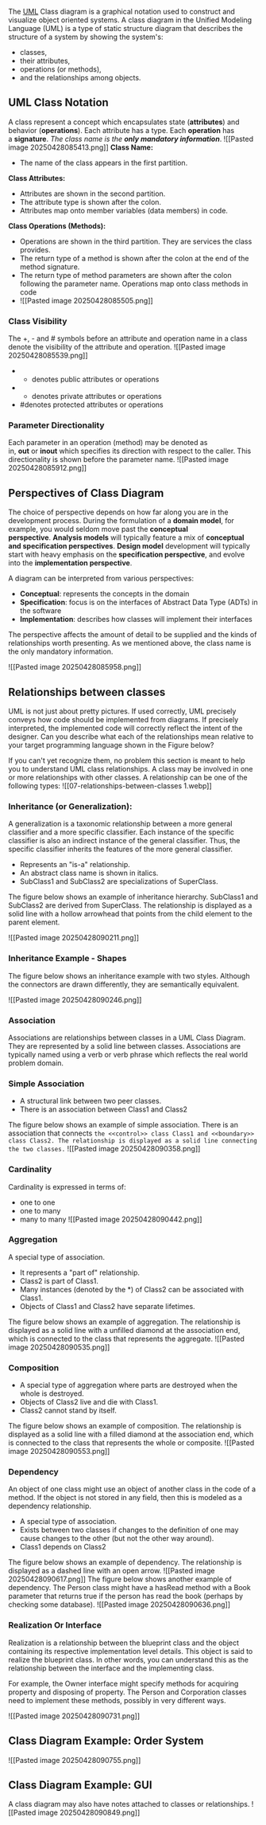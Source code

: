 The [UML](https://en.wikipedia.org/wiki/Unified_Modeling_Language) Class diagram is a graphical notation used to construct and visualize object oriented systems. A class diagram in the Unified Modeling Language (UML) is a type of static structure diagram that describes the structure of a system by showing the system's:

- classes,
- their attributes,
- operations (or methods),
- and the relationships among objects.
## UML Class Notation

A class represent a concept which encapsulates state (**attributes**) and behavior (**operations**). Each attribute has a type. Each **operation** has a **signature**. _The class name is the **only mandatory information**_.
![[Pasted image 20250428085413.png]]
**Class Name:**

- The name of the class appears in the first partition.

**Class Attributes:**

- Attributes are shown in the second partition.
- The attribute type is shown after the colon.
- Attributes map onto member variables (data members) in code.

**Class Operations (Methods):**

- Operations are shown in the third partition. They are services the class provides.
- The return type of a method is shown after the colon at the end of the method signature.
- The return type of method parameters are shown after the colon following the parameter name. Operations map onto class methods in code
- ![[Pasted image 20250428085505.png]]
### Class Visibility

The +, - and # symbols before an attribute and operation name in a class denote the visibility of the attribute and operation.
![[Pasted image 20250428085539.png]]

- + denotes public attributes or operations
- - denotes private attributes or operations
- #denotes protected attributes or operations

### Parameter Directionality

Each parameter in an operation (method) may be denoted as in, **out** or **inout** which specifies its direction with respect to the caller. This directionality is shown before the parameter name.
![[Pasted image 20250428085912.png]]
## Perspectives of Class Diagram

The choice of perspective depends on how far along you are in the development process. During the formulation of a **domain model**, for example, you would seldom move past the **conceptual perspective**. **Analysis models** will typically feature a mix of **conceptual and specification perspectives**. **Design model** development will typically start with heavy emphasis on the **specification perspective**, and evolve into the **implementation perspective**.

A diagram can be interpreted from various perspectives:

- **Conceptual**: represents the concepts in the domain
- **Specification**: focus is on the interfaces of Abstract Data Type (ADTs) in the software
- **Implementation**: describes how classes will implement their interfaces

The perspective affects the amount of detail to be supplied and the kinds of relationships worth presenting. As we mentioned above, the class name is the only mandatory information.

![[Pasted image 20250428085958.png]]
## Relationships between classes

UML is not just about pretty pictures. If used correctly, UML precisely conveys how code should be implemented from diagrams. If precisely interpreted, the implemented code will correctly reflect the intent of the designer. Can you describe what each of the relationships mean relative to your target programming language shown in the Figure below?

If you can't yet recognize them, no problem this section is meant to help you to understand UML class relationships. A class may be involved in one or more relationships with other classes. A relationship can be one of the following types:
![[07-relationships-between-classes 1.webp]]
### Inheritance (or Generalization):

A generalization is a taxonomic relationship between a more general classifier and a more specific classifier. Each instance of the specific classifier is also an indirect instance of the general classifier. Thus, the specific classifier inherits the features of the more general classifier.

- Represents an "is-a" relationship.
- An abstract class name is shown in italics.
- SubClass1 and SubClass2 are specializations of SuperClass.

The figure below shows an example of inheritance hierarchy. SubClass1 and SubClass2 are derived from SuperClass. The relationship is displayed as a solid line with a hollow arrowhead that points from the child element to the parent element.

![[Pasted image 20250428090211.png]]


### Inheritance Example - Shapes

The figure below shows an inheritance example with two styles. Although the connectors are drawn differently, they are semantically equivalent.


![[Pasted image 20250428090246.png]]

### Association

Associations are relationships between classes in a UML Class Diagram. They are represented by a solid line between classes. Associations are typically named using a verb or verb phrase which reflects the real world problem domain.

### Simple Association

- A structural link between two peer classes.
- There is an association between Class1 and Class2

The figure below shows an example of simple association. There is an association that connects `the <<control>> class Class1 and <<boundary>> class Class2. The relationship is displayed as a solid line connecting the two classes.`
![[Pasted image 20250428090358.png]]

### Cardinality

Cardinality is expressed in terms of:

- one to one
- one to many
- many to many
![[Pasted image 20250428090442.png]]

### Aggregation

A special type of association.

- It represents a "part of" relationship.
- Class2 is part of Class1.
- Many instances (denoted by the *) of Class2 can be associated with Class1.
- Objects of Class1 and Class2 have separate lifetimes.

The figure below shows an example of aggregation. The relationship is displayed as a solid line with a unfilled diamond at the association end, which is connected to the class that represents the aggregate.
![[Pasted image 20250428090535.png]]
### Composition

- A special type of aggregation where parts are destroyed when the whole is destroyed.
- Objects of Class2 live and die with Class1.
- Class2 cannot stand by itself.

The figure below shows an example of composition. The relationship is displayed as a solid line with a filled diamond at the association end, which is connected to the class that represents the whole or composite.
![[Pasted image 20250428090553.png]]
### Dependency

An object of one class might use an object of another class in the code of a method. If the object is not stored in any field, then this is modeled as a dependency relationship.

- A special type of association.
- Exists between two classes if changes to the definition of one may cause changes to the other (but not the other way around).
- Class1 depends on Class2

The figure below shows an example of dependency. The relationship is displayed as a dashed line with an open arrow.
![[Pasted image 20250428090617.png]]
The figure below shows another example of dependency. The Person class might have a hasRead method with a Book parameter that returns true if the person has read the book (perhaps by checking some database).
![[Pasted image 20250428090636.png]]

### Realization   Or  Interface

Realization is a relationship between the blueprint class and the object containing its respective implementation level details. This object is said to realize the blueprint class. In other words, you can understand this as the relationship between the interface and the implementing class.

For example, the Owner interface might specify methods for acquiring property and disposing of property. The Person and Corporation classes need to implement these methods, possibly in very different ways.


![[Pasted image 20250428090731.png]]
## Class Diagram Example: Order System

![[Pasted image 20250428090755.png]]

## Class Diagram Example: GUI

A class diagram may also have notes attached to classes or relationships.
![[Pasted image 20250428090849.png]]










